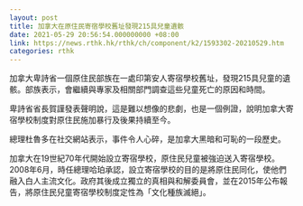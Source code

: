 ```yaml
---
layout: post
title: 加拿大在原住民寄宿學校舊址發現215具兒童遺骸
date: 2021-05-29 20:56:54.000000000 +08:00
link: https://news.rthk.hk/rthk/ch/component/k2/1593302-20210529.htm
categories: rthk
---
```


加拿大卑詩省一個原住民部族在一處印第安人寄宿學校舊址，發現215具兒童的遺骸。部族表示，會繼續與專家及相關部門調查這些兒童死亡的原因和時間。

卑詩省省長賀謹發表聲明說，這是難以想像的悲劇，也是一個例證，說明加拿大寄宿學校制度對原住民施加暴行及後果持續至今。

總理杜魯多在社交網站表示，事件令人心碎，是加拿大黑暗和可恥的一段歷史。

加拿大在19世紀70年代開始設立寄宿學校，原住民兒童被強迫送入寄宿學校。2008年6月，時任總理哈珀承認，設立寄宿學校的目的是將原住民同化，使他們融入白人主流文化。政府其後成立獨立的真相與和解委員會，並在2015年公布報告，將原住民兒童寄宿學校制度定性為「文化種族滅絕」。

